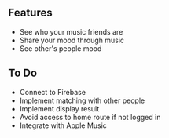 ## Features

- See who your music friends are
- Share your mood through music
- See other's people mood

## To Do

- Connect to Firebase
- Implement matching with other people
- Implement display result
- Avoid access to home route if not logged in
- Integrate with Apple Music
